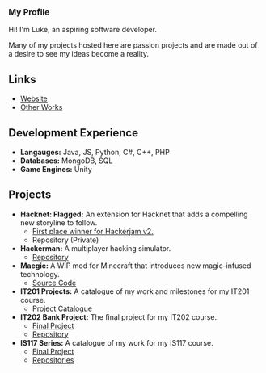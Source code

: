 ### My Profile

Hi! I'm Luke, an aspiring software developer.

Many of my projects hosted here are passion projects and are made out of a desire to see my ideas become a reality.

## Links
- [Website](https://hashbeep.github.io)
- [Other Works](https://hashbeep.itch.io)

## Development Experience
- **Langauges:** Java, JS, Python, C#, C++, PHP
- **Databases:** MongoDB, SQL
- **Game Engines:** Unity

## Projects
- **Hacknet: Flagged:** An extension for Hacknet that adds a compelling new storyline to follow.
    - [First place winner for Hackerjam v2.](https://store.steampowered.com/news/app/365450/view/2515772501355319473)
    - Repository (Private)
- **Hackerman:** A multiplayer hacking simulator.
    - [Repository](https://github.com/hashbeep/hackerman)
- **Maegic:** A WIP mod for Minecraft that introduces new magic-infused technology.
    - [Source Code](https://github.com/hashbeep/Maegic)
- **IT201 Projects:** A catalogue of my work and milestones for my IT201 course.
    - [Project Catalogue](https://hashbeep.itch.io)
- **IT202 Bank Project:** The final project for my IT202 course.
    - [Final Project](https://lad5-prod.herokuapp.com)
    - [Repository](https://github.com/hashbeep/IT202-003)
- **IS117 Series:** A catalogue of my work for my IS117 course.
    - [Final Project](https://lad5.github.io/P4/)
    - [Repositories](https://github.com/lad5)

<!--
**hashbeep/hashbeep** is a ✨ _special_ ✨ repository because its `README.md` (this file) appears on your GitHub profile.

Here are some ideas to get you started:

- 🔭 I’m currently working on ...
- 🌱 I’m currently learning ...
- 👯 I’m looking to collaborate on ...
- 🤔 I’m looking for help with ...
- 💬 Ask me about ...
- 📫 How to reach me: ...
- 😄 Pronouns: ...
- ⚡ Fun fact: ...
-->
